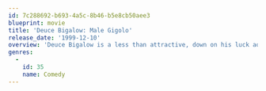 ```yaml
---
id: 7c288692-b693-4a5c-8b46-b5e8cb50aee3
blueprint: movie
title: 'Deuce Bigalow: Male Gigolo'
release_date: '1999-12-10'
overview: 'Deuce Bigalow is a less than attractive, down on his luck aquarium cleaner. One day he wrecks the house of a gigolo and needs quick money to repair it. The only way he can make it is to become a gigolo himself, taking on an unusual mix of female clients. He encounters a couple of problems, though. He falls in love with one of his unusual clients, and a sleazy police officer is hot on his trail.'
genres:
  -
    id: 35
    name: Comedy
---
```

